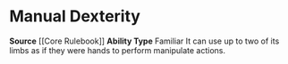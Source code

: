 ﻿---
ability_type: Familiar
actions: null
frequency: null
id: '10'
name: Manual Dexterity
rarity: Common
requirement: null
source: '[[DATABASE/source/Core Rulebook|Core Rulebook]]'
trait: null
type: Familiar Ability

---
# Manual Dexterity

**Source** [[Core Rulebook]] 
**Ability Type** Familiar
It can use up to two of its limbs as if they were hands to perform manipulate actions.